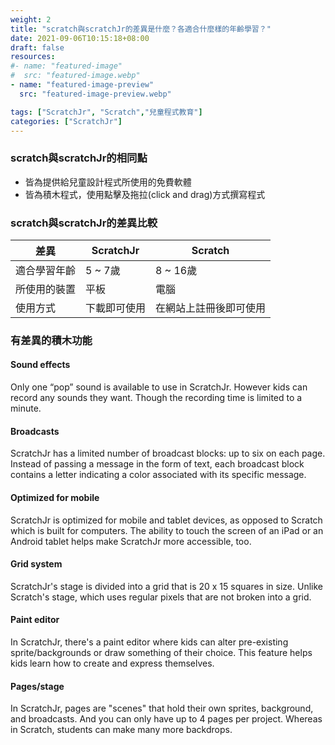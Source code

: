 ```yaml
---
weight: 2
title: "scratch與scratchJr的差異是什麼？各適合什麼樣的年齡學習？"
date: 2021-09-06T10:15:18+08:00
draft: false
resources:
#- name: "featured-image"
#  src: "featured-image.webp"
- name: "featured-image-preview"
  src: "featured-image-preview.webp"

tags: ["ScratchJr", "Scratch","兒童程式教育"]
categories: ["ScratchJr"]
---
```

### scratch與scratchJr的相同點
* 皆為提供給兒童設計程式所使用的免費軟體
* 皆為積木程式，使用點擊及拖拉(click and drag)方式撰寫程式

###  scratch與scratchJr的差異比較
| 差異 | ScratchJr |Scratch|
| ------ | ----------- | ----------- |
| 適合學習年齡  | 5 ~ 7歲 | 8 ~ 16歲 |
| 所使用的裝置 | 平板 | 電腦 |
| 使用方式 | 下載即可使用| 在網站上註冊後即可使用 |


### 有差異的積木功能

#### Sound effects

Only one “pop” sound is available to use in ScratchJr. However kids can record any sounds they want. Though the recording time is limited to a minute.

#### Broadcasts

ScratchJr has a limited number of broadcast blocks: up to six on each page. Instead of passing a message in the form of text, each broadcast block contains a letter indicating a color associated with its specific message.

#### Optimized for mobile

ScratchJr is optimized for mobile and tablet devices, as opposed to Scratch which is built for computers. The ability to touch the screen of an iPad or an Android tablet helps make ScratchJr more accessible, too.

#### Grid system

ScratchJr's stage is divided into a grid that is 20 x 15 squares in size. Unlike Scratch's stage, which uses regular pixels that are not broken into a grid.

#### Paint editor

In ScratchJr, there's a paint editor where kids can alter pre-existing sprite/backgrounds or draw something of their choice. This feature helps kids learn how to create and express themselves.

#### Pages/stage

In ScratchJr, pages are "scenes" that hold their own sprites, background, and broadcasts. And you can only have up to 4 pages per project. Whereas in Scratch, students can make many more backdrops.


